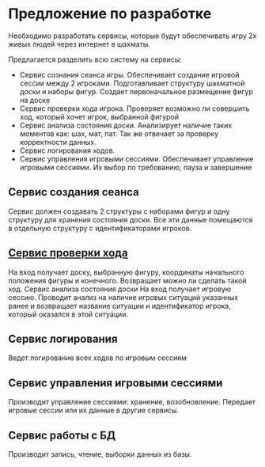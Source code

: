 # Предложение по разработке
Необходимо разработать сервисы, которые будут обеспечивать игру 2х живых людей через интернет в шахматы.

Предлагается разделить всю систему на сервисы:
- Сервис сознания сеанса игры. Обеспечивает создание игровой сессии между 2 игроками. Подготавливает структуру шахматной доски и наборы фигур. Создает первоначальное размещение фигур на доске
- Сервис проверки хода игрока. Проверяет возможно ли совершить ход, который хочет игрок, выбранной фигурой
- Сервис анализа состояния доски.  Анализирует наличие таких моментов как: шах, мат, пат. Так же отвечает за проверку корректности данных.
- Сервис логирования ходов.
- Сервис управления игровыми сессиями. Обеспечивает управление игровыми сессиями. Их выбор по требованию, пауза и завершение
## Сервис создания сеанса
Сервис должен создавать 2 структуры с наборами фигур и одну структуру для хранения состояния доски. Все эти данные помещаются в отдельную структуру с идентификаторами игроков.
## [Сервис проверки хода](validation.md)
На вход получает доску, выбранную фигуру, координаты начального положения фигуры и конечного. Возвращает можно ли сделать такой ход.
Сервис анализа состояния доски
На вход получает игровую сессию. Проводит анализ на наличие игровых ситуаций указанных ранее и возвращает название ситуации и идентификатор игрока, который оказался в этой ситуации.
## Сервис логирования
Ведет логирование всех ходов по игровым сессиям
## Сервис управления игровыми сессиями
Производит управление сессиями: хранение, возобновление. Передает игровые сессии или их данные в другие сервисы.
## Сервис работы с БД
Производит запись, чтение, выборки данных из базы.